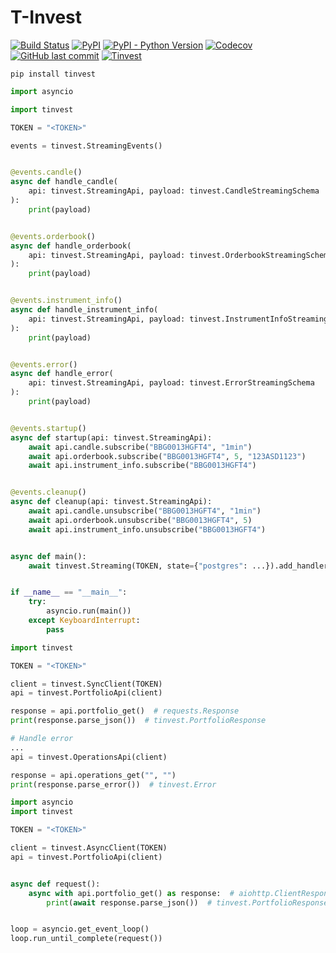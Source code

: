 # T-Invest

[![Build Status](https://api.travis-ci.com/daxartio/tinvest.svg?branch=master)](https://travis-ci.com/daxartio/tinvest)
[![PyPI](https://img.shields.io/pypi/v/tinvest)](https://pypi.org/project/tinvest/)
[![PyPI - Python Version](https://img.shields.io/pypi/pyversions/tinvest)](https://www.python.org/downloads/)
[![Codecov](https://img.shields.io/codecov/c/github/daxartio/tinvest)](https://travis-ci.com/daxartio/tinvest)
[![GitHub last commit](https://img.shields.io/github/last-commit/daxartio/tinvest)](https://github.com/daxartio/tinvest)
[![Tinvest](https://img.shields.io/github/stars/daxartio/tinvest?style=social)](https://github.com/daxartio/tinvest)

```
pip install tinvest
```

```python
import asyncio

import tinvest

TOKEN = "<TOKEN>"

events = tinvest.StreamingEvents()


@events.candle()
async def handle_candle(
    api: tinvest.StreamingApi, payload: tinvest.CandleStreamingSchema
):
    print(payload)


@events.orderbook()
async def handle_orderbook(
    api: tinvest.StreamingApi, payload: tinvest.OrderbookStreamingSchema
):
    print(payload)


@events.instrument_info()
async def handle_instrument_info(
    api: tinvest.StreamingApi, payload: tinvest.InstrumentInfoStreamingSchema
):
    print(payload)


@events.error()
async def handle_error(
    api: tinvest.StreamingApi, payload: tinvest.ErrorStreamingSchema
):
    print(payload)


@events.startup()
async def startup(api: tinvest.StreamingApi):
    await api.candle.subscribe("BBG0013HGFT4", "1min")
    await api.orderbook.subscribe("BBG0013HGFT4", 5, "123ASD1123")
    await api.instrument_info.subscribe("BBG0013HGFT4")


@events.cleanup()
async def cleanup(api: tinvest.StreamingApi):
    await api.candle.unsubscribe("BBG0013HGFT4", "1min")
    await api.orderbook.unsubscribe("BBG0013HGFT4", 5)
    await api.instrument_info.unsubscribe("BBG0013HGFT4")


async def main():
    await tinvest.Streaming(TOKEN, state={"postgres": ...}).add_handlers(events).run()


if __name__ == "__main__":
    try:
        asyncio.run(main())
    except KeyboardInterrupt:
        pass

```

```python
import tinvest

TOKEN = "<TOKEN>"

client = tinvest.SyncClient(TOKEN)
api = tinvest.PortfolioApi(client)

response = api.portfolio_get()  # requests.Response
print(response.parse_json())  # tinvest.PortfolioResponse
```

```python
# Handle error
...
api = tinvest.OperationsApi(client)

response = api.operations_get("", "")
print(response.parse_error())  # tinvest.Error
```

```python
import asyncio
import tinvest

TOKEN = "<TOKEN>"

client = tinvest.AsyncClient(TOKEN)
api = tinvest.PortfolioApi(client)


async def request():
    async with api.portfolio_get() as response:  # aiohttp.ClientResponse
        print(await response.parse_json())  # tinvest.PortfolioResponse


loop = asyncio.get_event_loop()
loop.run_until_complete(request())
```